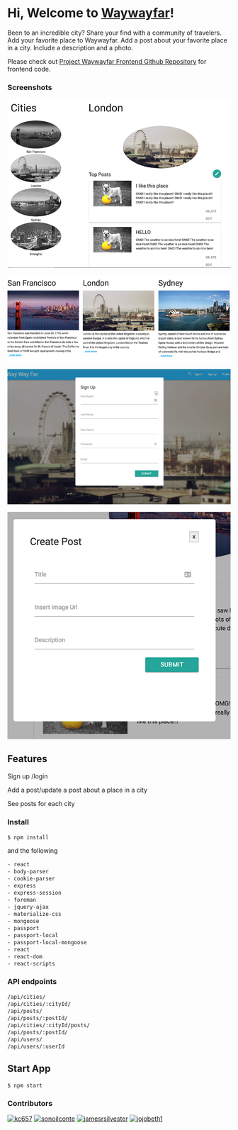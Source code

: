 # Hi, Welcome to [Waywayfar](https://waywayfar.herokuapp.com/)!

Been to an incredible city? Share your find with a community of travelers. Add your favorite place to Waywayfar. Add a post about your favorite place in a city. Include a description and a photo. 

Please check out [Project Waywayfar Frontend Github Repository](https://github.com/kc657/project-wayfar-frontend/) for frontend code.

### Screenshots
![alt text](https://github.com/jojobeth1/hello-world/blob/master/Screen%20Shot%202017-08-15%20at%2010.59.15%20AM.png "Screenshot 1 - Waywayfar")

![alt text](https://github.com/jojobeth1/hello-world/blob/master/Screen%20Shot%202017-08-15%20at%2010.59.46%20AM.png "Screenshot 2 - Waywayfar")

![alt text](https://github.com/jojobeth1/hello-world/blob/master/Screen%20Shot%202017-08-15%20at%2011.00.04%20AM.png "Screenshot 3 - Waywayfar")

![alt text](https://github.com/jojobeth1/hello-world/blob/master/Screen%20Shot%202017-08-15%20at%2011.05.18%20AM.png "Screenshot 4 - Waywayfar")


## Features
Sign up /login

Add a post/update a post about a place in a city

See posts for each city


### Install 
```
$ npm install
```
and the following
```
- react
- body-parser
- cookie-parser
- express
- express-session
- foreman
- jquery-ajax
- materialize-css
- mongoose
- passport
- passport-local
- passport-local-mongoose
- react
- react-dom
- react-scripts
```



### API endpoints

```
/api/cities/
/api/cities/:cityId/
/api/posts/
/api/posts/:postId/
/api/cities/:cityId/posts/
/api/posts/:postId/
/api/users/
/api/users/:userId

```
## Start App
```
$ npm start
```
### Contributors
[![kc657](https://avatars3.githubusercontent.com/u/8884804?v=4&s=200)](https://github.com/kc657)
[![sonoilconte](http://www.gravatar.com/avatar/?d=identicon)](https://github.com/sonoilconte)
[![jamesrsilvester](https://avatars3.githubusercontent.com/u/6411628?v=4&s=200)](https://github.com/jamesrsilvester)
[![jojobeth1](https://avatars2.githubusercontent.com/u/28637652?v=4&u=f2966311918cc7894232115b31415c63df3ff6f5&s=200)](https://github.com/jojobeth1)
